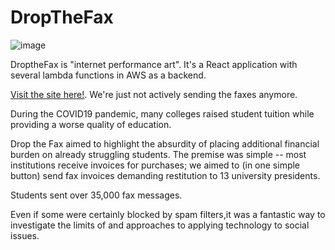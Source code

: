 # DropTheFax

![image](https://user-images.githubusercontent.com/31233283/149046182-342f3ce3-c800-42e8-898e-729134516417.png)


DroptheFax is "internet performance art".  It's a React application with several lambda functions in AWS as a backend.

[Visit the site here!](https://dropthefax.herokuapp.com/).  We're just not actively sending the faxes anymore.


During the COVID19 pandemic, many colleges raised student tuition while providing a worse quality of education.

Drop the Fax aimed to highlight the absurdity of placing additional financial burden on already struggling students. The premise was simple -- most institutions receive invoices for purchases; we aimed to (in one simple button) send fax invoices demanding restitution to 13 university presidents.  

Students sent over 35,000 fax messages. 

Even if some were certainly blocked by spam filters,it was a fantastic way to investigate the limits of and approaches to applying technology to social issues.
